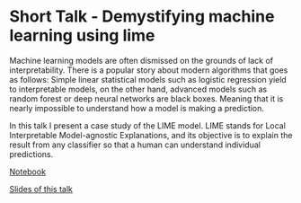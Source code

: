 # Short Talk - Demystifying machine learning using lime


Machine learning models are often dismissed on the grounds of lack of interpretability. There is a popular story about modern algorithms that goes as follows: Simple linear statistical models such as logistic regression yield to interpretable models, on the other hand, advanced models such as random forest or deep neural networks are black boxes. Meaning that it is nearly impossible to understand how a model is making a prediction.

In this talk I present a case study of the LIME model. LIME stands for Local Interpretable Model-agnostic Explanations, and its objective is to explain the result from any classifier so that a human can understand individual predictions.

[Notebook](http://nbviewer.jupyter.org/github/albahnsen/Talk_Demystifying_Machine_Learning/blob/master/Demystifying_Machine_Learning_using_LIME.ipynb)

[Slides of this talk](http://www.slideshare.net/albahnsen/demystifying-machine-learning-using-lime)
